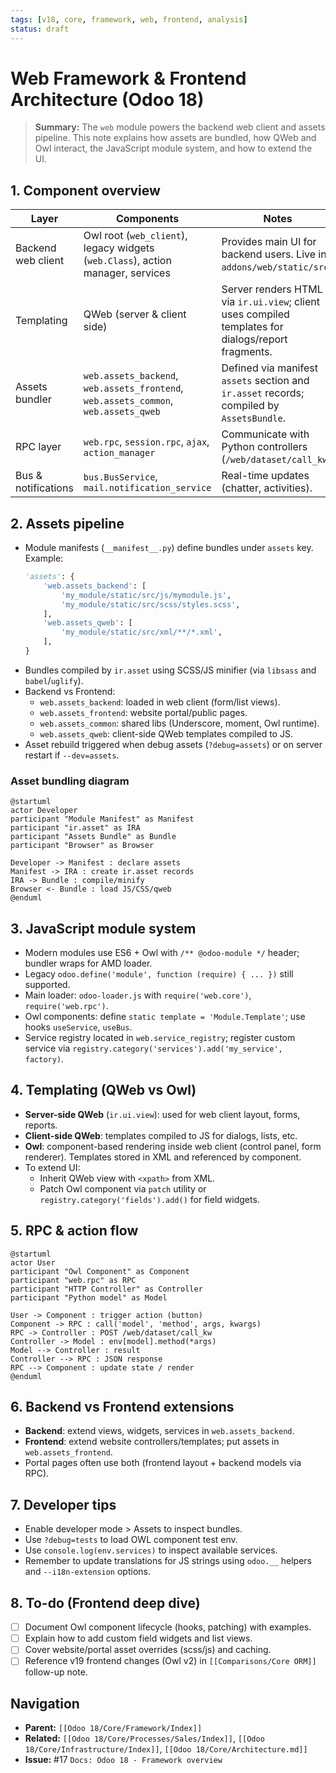 ```yaml
---
tags: [v18, core, framework, web, frontend, analysis]
status: draft
---
```


# Web Framework & Frontend Architecture (Odoo 18)

> **Summary:** The `web` module powers the backend web client and assets pipeline. This note explains how assets are bundled, how QWeb and Owl interact, the JavaScript module system, and how to extend the UI.

## 1. Component overview

| Layer | Components | Notes |
|-------|------------|-------|
| Backend web client | Owl root (`web_client`), legacy widgets (`web.Class`), action manager, services | Provides main UI for backend users. Live in `addons/web/static/src`. |
| Templating | QWeb (server & client side) | Server renders HTML via `ir.ui.view`; client uses compiled templates for dialogs/report fragments. |
| Assets bundler | `web.assets_backend`, `web.assets_frontend`, `web.assets_common`, `web.assets_qweb` | Defined via manifest `assets` section and `ir.asset` records; compiled by `AssetsBundle`. |
| RPC layer | `web.rpc`, `session.rpc`, `ajax`, `action_manager` | Communicate with Python controllers (`/web/dataset/call_kw`). |
| Bus & notifications | `bus.BusService`, `mail.notification_service` | Real-time updates (chatter, activities). |

## 2. Assets pipeline
- Module manifests (`__manifest__.py`) define bundles under `assets` key. Example:
  ```python
  'assets': {
      'web.assets_backend': [
          'my_module/static/src/js/mymodule.js',
          'my_module/static/src/scss/styles.scss',
      ],
      'web.assets_qweb': [
          'my_module/static/src/xml/**/*.xml',
      ],
  }
  ```
- Bundles compiled by `ir.asset` using SCSS/JS minifier (via `libsass` and `babel`/`uglify`).
- Backend vs Frontend:
  - `web.assets_backend`: loaded in web client (form/list views).
  - `web.assets_frontend`: website portal/public pages.
  - `web.assets_common`: shared libs (Underscore, moment, Owl runtime).
  - `web.assets_qweb`: client-side QWeb templates compiled to JS.
- Asset rebuild triggered when debug assets (`?debug=assets`) or on server restart if `--dev=assets`.

### Asset bundling diagram
```plantuml
@startuml
actor Developer
participant "Module Manifest" as Manifest
participant "ir.asset" as IRA
participant "Assets Bundle" as Bundle
participant "Browser" as Browser

Developer -> Manifest : declare assets
Manifest -> IRA : create ir.asset records
IRA -> Bundle : compile/minify
Browser <- Bundle : load JS/CSS/qweb
@enduml
```

## 3. JavaScript module system
- Modern modules use ES6 + Owl with `/** @odoo-module */` header; bundler wraps for AMD loader.
- Legacy `odoo.define('module', function (require) { ... })` still supported.
- Main loader: `odoo-loader.js` with `require('web.core')`, `require('web.rpc')`.
- Owl components: define `static template = 'Module.Template'`; use hooks `useService`, `useBus`.
- Service registry located in `web.service_registry`; register custom service via `registry.category('services').add('my_service', factory)`.

## 4. Templating (QWeb vs Owl)
- **Server-side QWeb** (`ir.ui.view`): used for web client layout, forms, reports.
- **Client-side QWeb**: templates compiled to JS for dialogs, lists, etc.
- **Owl**: component-based rendering inside web client (control panel, form renderer). Templates stored in XML and referenced by component.
- To extend UI:
  - Inherit QWeb view with `<xpath>` from XML.
  - Patch Owl component via `patch` utility or `registry.category('fields').add()` for field widgets.

## 5. RPC & action flow
```plantuml
@startuml
actor User
participant "Owl Component" as Component
participant "web.rpc" as RPC
participant "HTTP Controller" as Controller
participant "Python model" as Model

User -> Component : trigger action (button)
Component -> RPC : call('model', 'method', args, kwargs)
RPC -> Controller : POST /web/dataset/call_kw
Controller -> Model : env[model].method(*args)
Model --> Controller : result
Controller --> RPC : JSON response
RPC --> Component : update state / render
@enduml
```

## 6. Backend vs Frontend extensions
- **Backend**: extend views, widgets, services in `web.assets_backend`.
- **Frontend**: extend website controllers/templates; put assets in `web.assets_frontend`.
- Portal pages often use both (frontend layout + backend models via RPC).

## 7. Developer tips
- Enable developer mode > Assets to inspect bundles.
- Use `?debug=tests` to load OWL component test env.
- Use `console.log(env.services)` to inspect available services.
- Remember to update translations for JS strings using `odoo.__` helpers and `--i18n-extension` options.

## 8. To-do (Frontend deep dive)
- [ ] Document Owl component lifecycle (hooks, patching) with examples.
- [ ] Explain how to add custom field widgets and list views.
- [ ] Cover website/portal asset overrides (scss/js) and caching.
- [ ] Reference v19 frontend changes (Owl v2) in `[[Comparisons/Core ORM]]` follow-up note.

## Navigation
- **Parent:** `[[Odoo 18/Core/Framework/Index]]`
- **Related:** `[[Odoo 18/Core/Processes/Sales/Index]]`, `[[Odoo 18/Core/Infrastructure/Index]]`, `[[Odoo 18/Core/Architecture.md]]`
- **Issue:** #17 `Docs: Odoo 18 - Framework overview`
